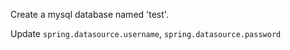 Create a mysql database named 'test'.

Update `spring.datasource.username`, `spring.datasource.password`
